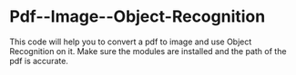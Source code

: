 # Pdf--Image--Object-Recognition
This code will help you to convert a pdf to image and use Object Recognition on it. Make sure the modules are installed and the path of the pdf is accurate.
